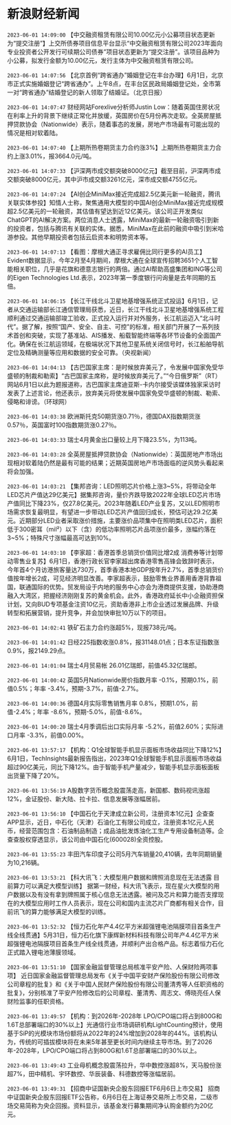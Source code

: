 # 新浪财经新闻
`2023-06-01 14:09:00` 【中交融资租赁有限公司10.00亿元小公募项目状态更新为“提交注册”】上交所债券项目信息平台显示“中交融资租赁有限公司2023年面向专业投资者公开发行可续期公司债券”项目状态更新为“提交注册”。该项目品种为小公募，拟发行金额为10.00亿元，发行主体为中交融资租赁有限公司。

`2023-06-01 14:07:56` 【北京首例“跨省通办”婚姻登记在丰台办理】6月1日，北京市正式实施婚姻登记“跨省通办”。上午8点，在丰台区民政局婚姻登记处，全市第一对“跨省通办”结婚登记的新人领取了结婚证。（北京日报）

`2023-06-01 14:07:47` 财经网站Forexlive分析师Justin Low：随着英国住房状况在利率上升的背景下继续正常化并放缓，英国房价在5月份再次走软。全英房屋抵押贷款协会（Nationwide）表示，随着事态的发展，房地产市场最有可能出现的情况是相对软着陆。

`2023-06-01 14:07:40` 【上期所热卷期货主力合约涨3%】上期所热卷期货主力合约上涨3.01%，报3664.0元/吨。

`2023-06-01 14:07:33` 【沪深两市成交额突破8000亿元】截至目前，沪深两市成交额突破8000亿元，其中沪市成交额3261亿元，深市成交额4755亿元。

`2023-06-01 14:07:24` 【AI创企MiniMax接近完成超2.5亿美元新一轮融资，腾讯关联实体参投】知情人士称，聚焦通用大模型的中国AI创企MiniMax接近完成规模超2.5亿美元的一轮融资，其估值有望达到近12亿美元。该公司正开发类似ChatGPT的AI解决方案。两位消息人士透露，MiniMax的最新一轮融资吸引到新的投资者，包括与腾讯有关联的实体。据悉，MiniMax在此前的融资中吸引到米哈游参投。其他早期投资者包括云启资本和明势资本等。

`2023-06-01 14:07:13` 【看图：摩根大通正寻求雇佣比同行更多的AI员工】Evident数据显示，今年2月至4月期间，摩根大通在全球宣传招聘3651个人工智能相关职位，几乎是花旗和德意志银行的两倍。通过AI帮助高盛集团和ING等公司的Eigen Technologies Ltd.表示，2023年第一季度银行问询量是去年同期的五倍。

`2023-06-01 14:06:15` 【长江干线北斗卫星地基增强系统正式投运】6月1日，记者从交通运输部长江通信管理局获悉，近日，长江干线北斗卫星地基增强系统工程顺利通过交通运输部竣工验收，正式投入运行并对外服务，长江航运迈入“北斗时代”。据了解，按照“国产、安全、自主、可控”的标准，相关部门开展了一系列技术首创和突破，实现了基准站、AIS播发、船载智能终端等各环节设备的全面国产化。确保在长江航运领域，在极端状况下其他卫星系统关闭信号时，长江船舶导航定位及精确测量等应用和数据的安全可靠。（央视新闻）

`2023-06-01 14:04:13` 【古巴国家主席：是时候放弃美元了，令发展中国家免受华盛顿的制裁和勒索】“古巴国家主席称，是时候放弃美元了。”“今日俄罗斯”（RT）网站6月1日以此为题报道称，古巴国家主席迪亚斯-卡内尔接受该媒体独家采访时发表了上述言论，他还表示，放弃美元将使发展中国家免受华盛顿的制裁、勒索、侵略和诽谤。（环球网）

`2023-06-01 14:03:38` 欧洲斯托克50期货涨0.71％，德国DAX指数期货涨0.57％，英国富时100指数期货涨0.27％。

`2023-06-01 14:03:33` 瑞士4月黄金出口量较上月下降23.5%，为113吨。

`2023-06-01 14:03:28` 全英房屋抵押贷款协会（Nationwide）：英国房地产市场出现相对软着陆仍然是最有可能的结果；近期英国房地产市场面临的逆风势头看起来将会加强。

`2023-06-01 14:03:21` 【集邦咨询：LED照明芯片价格上涨3~5%，将带动全年LED芯片产值达29亿美元】据集邦咨询，量价齐跌导致2022年全球LED芯片市场产值同比下降23%，仅27.8亿美元。2023年随着LED产业复苏，又以LED照明市场需求恢复最明显，有望进一步带动LED芯片产值回归成长，预估可达29.2亿美元。近期部分LED业者采取涨价措施，主要涨价品项集中在照明类LED芯片，面积低于300密耳（mil²）以下（含）的低功率照明芯片品项涨价最多，涨幅约落在3~5%；特殊尺寸涨幅最高可达到10%。

`2023-06-01 14:03:10` 【李家超：香港首季总销货价值同比增2成 消费券等计划带动零售业复苏】6月1日，香港行政长官李家超出席香港零售高锋会致辞时表示，今年首4个月访港旅客量达730万，首季香港本地GDP按年升2.7%，首季总销货价值按年增长2成，可见经济明显改善。李家超表示，鼓励零售业界善用香港背靠祖国，联通国际的优势。贸发局设于内地的服务中心亦会为港商提供支援，协助港商融入大湾区，把握经济刚刚复苏的黄金机会。此外，香港政府延长中小企融资担保计划，又向BUD专项基金注资10亿元，资助香港非上市企业透过发展品牌、升级转型和拓展营销，提升竞争，并会加快审批10万以下的项目。

`2023-06-01 14:02:41` 铁矿石主力合约涨超5%，现报738元/吨。

`2023-06-01 14:01:42` 日经225指数收涨0.8%，报31148.01点；日本东证指数涨0.9%，报2149.29点。

`2023-06-01 14:01:04` 瑞士4月贸易帐 26.01亿瑞郎，前值45.32亿瑞郎。

`2023-06-01 14:00:42` 英国5月Nationwide房价指数月率 -0.1%，预期0.1%，前值0.5%；年率 -3.4%，预期-3.7%，前值-2.7%。

`2023-06-01 14:00:36` 德国4月实际零售销售月率 0.8%，预期1.0%，前值-2.4%；年率 -8.6%，预期-5.0%，前值-8.6%。

`2023-06-01 14:00:20` 瑞士4月季调后出口实际月率 -5.2%，前值2.60%；实际进口月率 -3.3%，前值0.00%。

`2023-06-01 13:57:17` 【机构：Q1全球智能手机显示面板市场收益同比下降12%】6月1日，TechInsights最新报告指出，2023年Q1全球智能手机显示面板市场收益超过90亿美元，同比下降12%。由于智能手机产量减少，智能手机显示面板面板出货量下降了20%。

`2023-06-01 13:56:19` A股数字货币概念股震荡走高，新国都、数码视讯涨超12%，金证股份、新大陆、拉卡拉、信息发展等涨幅居前。

`2023-06-01 13:56:10` 【中国石化于天津成立新公司，注册资本1亿元】企查查APP显示，近日，中石化（天津）石油化工有限公司成立，注册资本1亿元人民币，经营范围包含：石油制品制造；成品油批发炼油化工生产专用设备制造等。企查查股权穿透显示，该公司由中国石化(600028)全资控股。

`2023-06-01 13:55:23` 丰田汽车印度子公司5月汽车销量20,410辆，去年同期销量为10,216辆。

`2023-06-01 13:53:21` 【科大讯飞：大模型用户数据和牌照消息现在无法透露 目前算力可以满足大模型训练】 据第一财经，科大讯飞表示，现在星火大模型的用户数据以及有没有拿到牌照属于核心信息无法透露。被问及芯片和算力能否支撑现在的大模型应用时工作人员表示，现在公司和国内主流芯片厂商都有相关合作，目前讯飞的算力能够满足大模型的训练。

`2023-06-01 13:52:32` 【恒力石化年产4.4亿平方米超强锂电池隔膜项目首条生产线全线贯通】5月31日，恒力石化旗下康辉新材料科技有限公司年产4.4亿平方米超强锂电池隔膜项目首条生产线全线贯通，并顺利产出合格产品。标志着恒力石化正式踏入锂电池薄膜领域。

`2023-06-01 13:51:10` 【国家金融监督管理总局核准平安产险、人保财险两项事项】 近日国家金融监督管理总局发布《关于中国平安财产保险股份有限公司修改公司章程的批复》和《关于中国人民财产保险股份有限公司董清秀等人任职资格的批复》，分别核准了平安产险修改后的公司章程、董清秀、周志文、傅晓亮任人保财险监事的任职资格。

`2023-06-01 13:49:57` 【机构：到2026年-2028年 LPO/CPO端口将占到800G和1.6T总部署端口的30%以上】光通信行业市场调研机构LightCounting预计，使用基于SiP的光模块市场份额将从2022年的24%增加到2028年的44%。该机构认为，传统的可插拔模块将在未来5年甚至更长时间内继续主导市场。到了2026年-2028年，LPO/CPO端口将占到800G和1.6T总部署端口的30%以上。

`2023-06-01 13:49:43` 工业母机概念股震荡拉升，华中数控涨超8%，天马股份涨超7%，田中精机、宇环数控、华辰装备、科德数控等涨幅居前。

`2023-06-01 13:49:31` 【招商中证国新央企股东回报ETF6月6日上市交易】 招商中证国新央企股东回报ETF公告称，6月6日在上海证券交易所上市交易，二级市场交易简称为央企回报。资料显示，该基金发行募集期间净认购金额约为20亿元。

